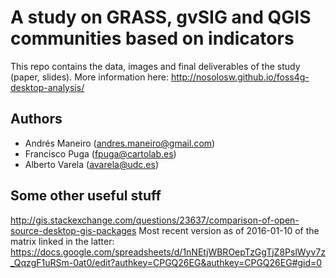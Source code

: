 # A study on GRASS, gvSIG and QGIS communities based on indicators

This repo contains the data, images and final deliverables of the study (paper, slides). More information here:
http://nosolosw.github.io/foss4g-desktop-analysis/

## Authors

* Andrés Maneiro (andres.maneiro@gmail.com)
* Francisco Puga (fpuga@cartolab.es)
* Alberto Varela (avarela@udc.es)

## Some other useful stuff
http://gis.stackexchange.com/questions/23637/comparison-of-open-source-desktop-gis-packages
Most recent version as of 2016-01-10 of the matrix linked in the latter:
https://docs.google.com/spreadsheets/d/1nNEtjWBROepTzGgTjZ8PslWyv7z_QqzgF1uRSm-0at0/edit?authkey=CPGQ26EG&authkey=CPGQ26EG#gid=0
